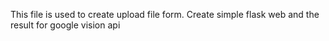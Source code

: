 This file is used to create upload file form. Create simple flask web and the result for google vision api
